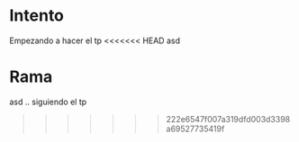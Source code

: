 # Intento
Empezando a hacer el tp
<<<<<<< HEAD
asd

Rama
=======
asd .. siguiendo el tp
>>>>>>> 222e6547f007a319dfd003d3398a69527735419f
